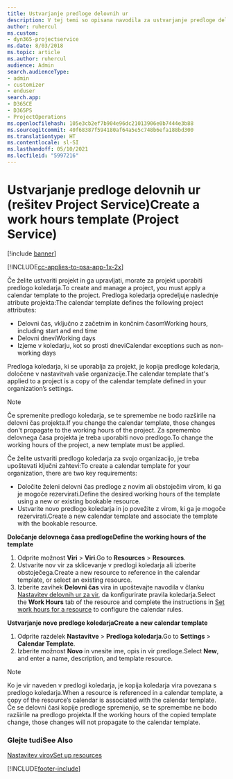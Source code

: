```yaml
---
title: Ustvarjanje predloge delovnih ur
description: V tej temi so opisana navodila za ustvarjanje predloge delovnih ur v storitvi Project Service.
author: ruhercul
ms.custom:
- dyn365-projectservice
ms.date: 8/03/2018
ms.topic: article
ms.author: ruhercul
audience: Admin
search.audienceType:
- admin
- customizer
- enduser
search.app:
- D365CE
- D365PS
- ProjectOperations
ms.openlocfilehash: 105e3cb2ef7b904e96dc21013906e0b7444e3b88
ms.sourcegitcommit: 40f68387f594180af64a5e5c748b6efa188bd300
ms.translationtype: HT
ms.contentlocale: sl-SI
ms.lasthandoff: 05/10/2021
ms.locfileid: "5997216"
---
```

# <a name="create-a-work-hours-template-project-service"></a><span data-ttu-id="20f89-103">Ustvarjanje predloge delovnih ur (rešitev Project Service)</span><span class="sxs-lookup"><span data-stu-id="20f89-103">Create a work hours template (Project Service)</span></span>

[!include [banner](../includes/psa-now-project-operations.md)]

[!INCLUDE[cc-applies-to-psa-app-1x-2x](../includes/cc-applies-to-psa-app-3x.md)]

<span data-ttu-id="20f89-104">Če želite ustvariti projekt in ga upravljati, morate za projekt uporabiti predlogo koledarja.</span><span class="sxs-lookup"><span data-stu-id="20f89-104">To create and manage a project, you must apply a calendar template to the project.</span></span> <span data-ttu-id="20f89-105">Predloga koledarja opredeljuje naslednje atribute projekta:</span><span class="sxs-lookup"><span data-stu-id="20f89-105">The calendar template defines the following project attributes:</span></span>

- <span data-ttu-id="20f89-106">Delovni čas, vključno z začetnim in končnim časom</span><span class="sxs-lookup"><span data-stu-id="20f89-106">Working hours, including start and end time</span></span>
- <span data-ttu-id="20f89-107">Delovni dnevi</span><span class="sxs-lookup"><span data-stu-id="20f89-107">Working days</span></span>
- <span data-ttu-id="20f89-108">Izjeme v koledarju, kot so prosti dnevi</span><span class="sxs-lookup"><span data-stu-id="20f89-108">Calendar exceptions such as non-working days</span></span>

<span data-ttu-id="20f89-109">Predloga koledarja, ki se uporablja za projekt, je kopija predloge koledarja, določene v nastavitvah vaše organizacije.</span><span class="sxs-lookup"><span data-stu-id="20f89-109">The calendar template that's applied to a project is a copy of the calendar template defined in your organization’s settings.</span></span>

> [!NOTE]
> <span data-ttu-id="20f89-110">Če spremenite predlogo koledarja, se te spremembe ne bodo razširile na delovni čas projekta.</span><span class="sxs-lookup"><span data-stu-id="20f89-110">If you change the calendar template, those changes don't propagate to the working hours of the project.</span></span> <span data-ttu-id="20f89-111">Za spremembo delovnega časa projekta je treba uporabiti novo predlogo.</span><span class="sxs-lookup"><span data-stu-id="20f89-111">To change the working hours of the project, a new template must be applied.</span></span>

<span data-ttu-id="20f89-112">Če želite ustvariti predlogo koledarja za svojo organizacijo, je treba upoštevati ključni zahtevi:</span><span class="sxs-lookup"><span data-stu-id="20f89-112">To create a calendar template for your organization, there are two key requirements:</span></span>

- <span data-ttu-id="20f89-113">Določite želeni delovni čas predloge z novim ali obstoječim virom, ki ga je mogoče rezervirati.</span><span class="sxs-lookup"><span data-stu-id="20f89-113">Define the desired working hours of the template using a new or existing bookable resource.</span></span>
- <span data-ttu-id="20f89-114">Ustvarite novo predlogo koledarja in jo povežite z virom, ki ga je mogoče rezervirati.</span><span class="sxs-lookup"><span data-stu-id="20f89-114">Create a new calendar template and associate the template with the bookable resource.</span></span>

<span data-ttu-id="20f89-115">**Določanje delovnega časa predloge**</span><span class="sxs-lookup"><span data-stu-id="20f89-115">**Define the working hours of the template**</span></span>

1. <span data-ttu-id="20f89-116">Odprite možnost **Viri** \> **Viri**.</span><span class="sxs-lookup"><span data-stu-id="20f89-116">Go to **Resources** \> **Resources**.</span></span>
2. <span data-ttu-id="20f89-117">Ustvarite nov vir za sklicevanje v predlogi koledarja ali izberite obstoječega.</span><span class="sxs-lookup"><span data-stu-id="20f89-117">Create a new resource to reference in the calendar template, or select an existing resource.</span></span>
3. <span data-ttu-id="20f89-118">Izberite zavihek **Delovni čas** vira in upoštevajte navodila v članku [Nastavitev delovnih ur za vir](/dynamics365/field-service/set-work-hours-resource.md), da konfigurirate pravila koledarja.</span><span class="sxs-lookup"><span data-stu-id="20f89-118">Select the **Work Hours** tab of the resource and complete the instructions in [Set work hours for a resource](/dynamics365/field-service/set-work-hours-resource.md) to configure the calendar rules.</span></span>

<span data-ttu-id="20f89-119">**Ustvarjanje nove predloge koledarja**</span><span class="sxs-lookup"><span data-stu-id="20f89-119">**Create a new calendar template**</span></span>

1. <span data-ttu-id="20f89-120">Odprite razdelek **Nastavitve** \> **Predloga koledarja**.</span><span class="sxs-lookup"><span data-stu-id="20f89-120">Go to **Settings** \> **Calendar Template**.</span></span>
2. <span data-ttu-id="20f89-121">Izberite možnost **Novo** in vnesite ime, opis in vir predloge.</span><span class="sxs-lookup"><span data-stu-id="20f89-121">Select **New**, and enter a name, description, and template resource.</span></span>


> [!NOTE]
> <span data-ttu-id="20f89-122">Ko je vir naveden v predlogi koledarja, je kopija koledarja vira povezana s predlogo koledarja.</span><span class="sxs-lookup"><span data-stu-id="20f89-122">When a resource is referenced in a calendar template, a copy of the resource’s calendar is associated with the calendar template.</span></span> <span data-ttu-id="20f89-123">Če se delovni časi kopije predloge spremenijo, se te spremembe ne bodo razširile na predlogo projekta.</span><span class="sxs-lookup"><span data-stu-id="20f89-123">If the working hours of the copied template change, those changes will not propagate to the calendar template.</span></span>


### <a name="see-also"></a><span data-ttu-id="20f89-124">Glejte tudi</span><span class="sxs-lookup"><span data-stu-id="20f89-124">See Also</span></span>  
 [<span data-ttu-id="20f89-125">Nastavitev virov</span><span class="sxs-lookup"><span data-stu-id="20f89-125">Set up resources</span></span>](../psa/set-up-resources.md)


[!INCLUDE[footer-include](../includes/footer-banner.md)]
